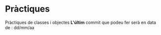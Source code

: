# Pràctiques
Pràctiques de classes i objectes
**L'últim** commit que podeu fer serà en data de : dd/mm/aa
